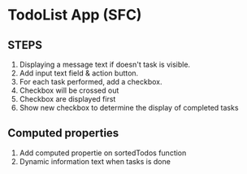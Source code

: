 # TodoList App (SFC)

## STEPS ##

1. Displaying a message text if doesn't task is visible.
2. Add input text field & action button.
3. For each task performed, add a checkbox.
4. Checkbox will be crossed out
5. Checkbox are displayed first
6. Show new checkbox to determine the display of completed tasks

## Computed properties
1. Add computed propertie on sortedTodos function
2. Dynamic information text when tasks is done
